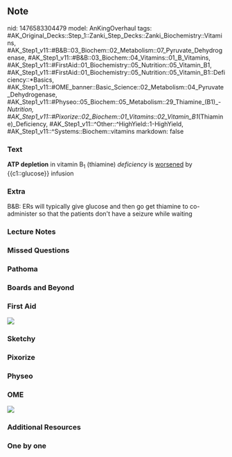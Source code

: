 ## Note
nid: 1476583304479
model: AnKingOverhaul
tags: #AK_Original_Decks::Step_1::Zanki_Step_Decks::Zanki_Biochemistry::Vitamins, #AK_Step1_v11::#B&B::03_Biochem::02_Metabolism::07_Pyruvate_Dehydrogenase, #AK_Step1_v11::#B&B::03_Biochem::04_Vitamins::01_B_Vitamins, #AK_Step1_v11::#FirstAid::01_Biochemistry::05_Nutrition::05_Vitamin_B1, #AK_Step1_v11::#FirstAid::01_Biochemistry::05_Nutrition::05_Vitamin_B1::Deficiency::*Basics, #AK_Step1_v11::#OME_banner::Basic_Science::02_Metabolism::04_Pyruvate_Dehydrogenase, #AK_Step1_v11::#Physeo::05_Biochem::05_Metabolism::29_Thiamine_(B1)_-_Nutrition, #AK_Step1_v11::#Pixorize::02_Biochem::01_Vitamins::02_Vitamin_B1_(Thiamine)_Deficiency, #AK_Step1_v11::^Other::^HighYield::1-HighYield, #AK_Step1_v11::^Systems::Biochem::vitamins
markdown: false

### Text
<div>
  <div>
    <div>
      <div>
        <b>ATP depletion</b> in vitamin B<sub>1</sub> (thiamine)
        <i>deficiency</i> is <u>worsened</u> by {{c1::glucose}}
        infusion
      </div>
    </div>
  </div>
</div>

### Extra
B&B: ERs will typically give glucose and then go get thiamine to co-administer so that the patients don't have a seizure while waiting

### Lecture Notes


### Missed Questions


### Pathoma


### Boards and Beyond


### First Aid
<img src="tmpwf_n9z.png">

### Sketchy


### Pixorize


### Physeo


### OME
<div class="ome-widget">
  <a href=
  "https://onlinemeded.org/spa/metabolism/pyruvate-dehydrogenase/acquire?ref=anki">
  <img src="_OME_AnkiFlashcards_Lesson_6.png"></a>
</div>

### Additional Resources


### One by one

